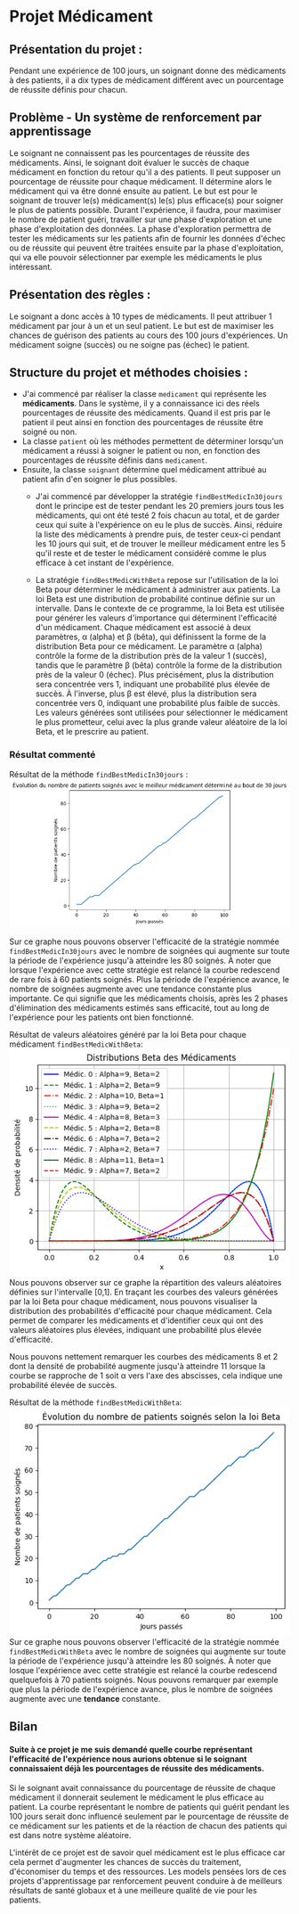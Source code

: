 # Projet Médicament

## Présentation du projet :

Pendant une expérience de 100 jours,  un soignant donne des médicaments à des patients, il a dix types de médicament différent avec un pourcentage de réussite définis pour chacun.  

## Problème - Un système de renforcement par apprentissage

Le soignant ne connaissent pas les pourcentages de réussite des médicaments. Ainsi, le soignant doit évaluer le succès de chaque médicament en fonction du retour qu'il a des patients. Il peut supposer un pourcentage de réussite pour chaque médicament. Il détermine alors le médicament qui va être donné ensuite au patient. Le but est pour le soignant de trouver le(s) médicament(s) le(s) plus efficace(s) pour soigner le plus de patients possible. Durant l'expérience, il faudra, pour maximiser le nombre de patient guéri, travailler sur une phase d'exploration et une phase d'exploitation des données. La phase d'exploration permettra de tester les médicaments sur les patients afin de fournir les données d'échec ou de réussite qui peuvent être traitées ensuite par la phase d'exploitation, qui va elle pouvoir sélectionner par exemple les médicaments le plus intéressant.

## Présentation des règles :

Le soignant a donc accès à 10 types de médicaments. Il peut attribuer 1 médicament par jour à un et un seul patient. Le but est de maximiser les chances de guérison des patients au cours des 100 jours d'expériences. Un médicament soigne (succès) ou ne soigne pas (échec) le patient.

## Structure du projet et méthodes choisies :

- J'ai commencé par réaliser la classe ```medicament``` qui représente les **médicaments**. Dans le système, il y a connaissance ici des réels pourcentages de réussite des médicaments. Quand il est pris par le patient il peut ainsi en fonction des pourcentages de réussite être soigné ou non.
- La classe ```patient``` où les méthodes permettent de déterminer lorsqu'un médicament a réussi à soigner le patient ou non, en fonction des pourcentages de réussite définis dans ```medicament```. 
- Ensuite, la classe ```soignant``` détermine quel médicament attribué au patient afin d'en soigner le plus possibles.
	- J'ai commencé par développer la stratégie ```findBestMedicIn30jours``` dont le principe est de tester pendant les 20 premiers jours tous les médicaments, qui ont été testé 2 fois chacun au total, et de garder ceux qui suite à l'expérience on eu le plus de succès. Ainsi, réduire la liste des médicaments à prendre puis, de tester ceux-ci pendant les 10 jours qui suit, et de trouver le meilleur médicament entre les 5 qu'il reste et de tester le médicament considéré comme le plus efficace à cet instant de l'expérience.

	- La stratégie ```findBestMedicWithBeta``` repose sur l'utilisation de la loi Beta pour déterminer le médicament à administrer aux patients. La loi Beta est une distribution de probabilité continue définie sur un intervalle.
	Dans le contexte de ce programme, la loi Beta est utilisée pour générer les valeurs d'importance qui déterminent l'efficacité d'un médicament. Chaque médicament est associé à deux paramètres, α (alpha) et β (bêta), qui définissent la forme de la distribution Beta pour ce médicament. Le paramètre α (alpha) contrôle la forme de la distribution près de la valeur 1 (succès), tandis que le paramètre β (bêta) contrôle la forme de la distribution près de la valeur 0 (échec). Plus précisément,  plus la distribution sera concentrée vers 1, indiquant une probabilité plus élevée de succès. À l'inverse, plus β est élevé, plus la distribution sera concentrée vers 0, indiquant une probabilité plus faible de succès. Les valeurs générées sont utilisées pour sélectionner le médicament le plus prometteur, celui avec la plus grande valeur aléatoire de la loi Beta, et le prescrire au patient.

### Résultat commenté

Résultat de la méthode ```findBestMedicIn30jours``` :
![Graphe au bout de 30 jours](graphe30jours.png)

Sur ce graphe nous pouvons observer l'efficacité de la stratégie nommée ```findBestMedicIn30jours``` avec le nombre de soignées qui augmente sur toute la période de l'expérience jusqu'à atteindre les 80 soignés. À noter que lorsque l'expérience avec cette stratégie est relancé la courbe redescend de rare fois à 60 patients soignés. Plus la période de l'expérience avance, le nombre de soignées augmente avec une tendance constante plus importante. Ce qui signifie que les médicaments choisis, après les 2 phases d'élimination des médicaments estimés sans efficacité, tout au long de l'expérience pour les patients ont bien fonctionné.

Résultat de valeurs aléatoires généré par la loi Beta pour chaque médicament ```findBestMedicWithBeta```:
![Graphe chaque médicament selon la loi Beta](distribBetas.png)
Nous pouvons observer sur ce graphe la répartition des valeurs aléatoires définies sur l'intervalle [0,1]. En traçant les courbes des valeurs générées par la loi Beta pour chaque médicament, nous pouvons visualiser la distribution des probabilités d'efficacité pour chaque médicament. Cela permet de comparer les médicaments et d'identifier ceux qui ont des valeurs aléatoires plus élevées, indiquant une probabilité plus élevée d'efficacité.

Nous pouvons nettement remarquer les courbes des médicaments 8 et 2 dont la densité de probabilité augmente jusqu'à atteindre 11 lorsque la courbe se rapproche de 1 soit α vers l'axe des abscisses, cela indique une probabilité élevée de succès.

Résultat de la méthode ```findBestMedicWithBeta```:
![Graphe avec la loi Beta](grapheLoiBeta.png)
Sur ce graphe nous pouvons observer l'efficacité de la stratégie nommée ```findBestMedicWithBeta``` avec le nombre de soignées qui augmente sur toute la période de l'expérience jusqu'à atteindre les 80 soignés. À noter que losque l'expérience avec cette stratégie est relancé la courbe redescend quelquefois à 70 patients soignés. Nous pouvons remarquer par exemple que plus la période de l'expérience avance, plus le nombre de soignées augmente avec une **tendance** constante.

## Bilan

#### Suite à ce projet je me suis demandé quelle courbe représentant l'efficacité de l'expérience nous aurions obtenue si le soignant connaissaient déjà les pourcentages de réussite des médicaments.

Si le soignant avait connaissance du pourcentage de réussite de chaque médicament il donnerait seulement le médicament le plus efficace au patient. La courbe représentant le nombre de patients qui guérit pendant les 100 jours serait donc influencé seulement par le pourcentage de réussite de ce médicament sur les patients et de la réaction de chacun des patients qui est dans notre système aléatoire.

L'intérêt de ce projet est de savoir quel médicament est le plus efficace car cela permet d'augmenter les chances de succès du traitement, d'économiser du temps et des ressources. Les models pensées lors de ces projets d'apprentissage par renforcement peuvent conduire à de meilleurs résultats de santé globaux et à une meilleure qualité de vie pour les patients.